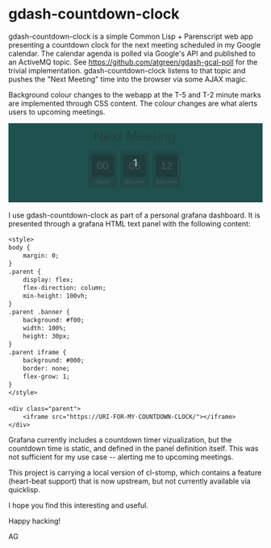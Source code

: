 # gdash-countdown-clock

gdash-countdown-clock is a simple Common Lisp + Parenscript web app
presenting a countdown clock for the next meeting scheduled in my
Google calendar.  The calendar agenda is polled via Google's API and
published to an ActiveMQ topic.  See
https://github.com/atgreen/gdash-gcal-poll for the trivial
implementation.  gdash-countdown-clock listens to that topic and
pushes the "Next Meeting" time into the browser via some AJAX magic.

Background colour changes to the webapp at the T-5 and T-2 minute
marks are implemented through CSS content.  The colour changes are
what alerts users to upcoming meetings.

![Grafana panel example](/demo.gif?raw=true "grafana panel example")

I use gdash-countdown-clock as part of a personal grafana dashboard.
It is presented through a grafana HTML text panel with the following
content:

    <style>
    body {
        margin: 0;
    }
    .parent {
        display: flex;
        flex-direction: column;
        min-height: 100vh;
    }
    .parent .banner {
        background: #f00;
        width: 100%;
        height: 30px;
    }
    .parent iframe {
        background: #000;
        border: none;
        flex-grow: 1;
    }
    </style>
    
    <div class="parent">
        <iframe src="https://URI-FOR-MY-COUNTDOWN-CLOCK/"></iframe>
    </div>

Grafana currently includes a countdown timer vizualization, but the
countdown time is static, and defined in the panel definition itself.
This was not sufficient for my use case -- alerting me to upcoming
meetings.

This project is carrying a local version of cl-stomp, which contains a
feature (heart-beat support) that is now upstream, but not currently
available via quicklisp.

I hope you find this interesting and useful.  

Happy hacking!

AG
